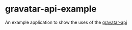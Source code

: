 gravatar-api-example
====================

An example application to show the uses of the [gravatar-api](https://rubygems.org/gems/gravatar-api)
